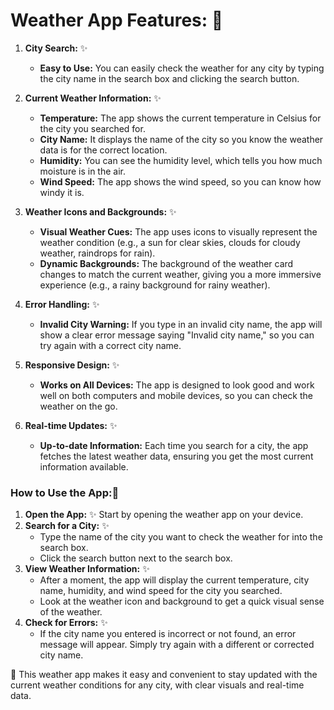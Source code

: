 # Weather App Features: 🚀

1. **City Search:** ✨

    - **Easy to Use:** You can easily check the weather for any city by typing the city name in the search box and clicking the search button.

2. **Current Weather Information:** ✨

    - **Temperature:** The app shows the current temperature in Celsius for the city you searched for.
    - **City Name:** It displays the name of the city so you know the weather data is for the correct location.
    - **Humidity:** You can see the humidity level, which tells you how much moisture is in the air.
    - **Wind Speed:** The app shows the wind speed, so you can know how windy it is.

3. **Weather Icons and Backgrounds:** ✨

    - **Visual Weather Cues:** The app uses icons to visually represent the weather condition (e.g., a sun for clear skies, clouds for cloudy weather, raindrops for rain).
    - **Dynamic Backgrounds:** The background of the weather card changes to match the current weather, giving you a more immersive experience (e.g., a rainy background for rainy weather).

4. **Error Handling:** ✨

    - **Invalid City Warning:** If you type in an invalid city name, the app will show a clear error message saying "Invalid city name," so you can try again with a correct city name.

5. **Responsive Design:** ✨

    - **Works on All Devices:** The app is designed to look good and work well on both computers and mobile devices, so you can check the weather on the go.

6. **Real-time Updates:** ✨
    - **Up-to-date Information:** Each time you search for a city, the app fetches the latest weather data, ensuring you get the most current information available.

### How to Use the App:🚀

1. **Open the App:** ✨
   Start by opening the weather app on your device.
2. **Search for a City:** ✨
    - Type the name of the city you want to check the weather for into the search box.
    - Click the search button next to the search box.
3. **View Weather Information:** ✨
    - After a moment, the app will display the current temperature, city name, humidity, and wind speed for the city you searched.
    - Look at the weather icon and background to get a quick visual sense of the weather.
4. **Check for Errors:** ✨
    - If the city name you entered is incorrect or not found, an error message will appear. Simply try again with a different or corrected city name.

🔴 This weather app makes it easy and convenient to stay updated with the current weather conditions for any city, with clear visuals and real-time data.
